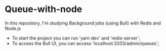 # Queue-with-node
In this repository, I'm studying Background jobs (using Bull) with Redis and Node.js

- To start the project you can run 'yarn dev' and 'redis-server';
- To access the Bull UI, you can access 'localhost:3333/admin/queues';
